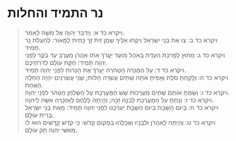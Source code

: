# נר התמיד והחלות

> ויקרא כד א: וַיְדַבֵּר יְהוָה אֶל מֹשֶׁה לֵּאמֹר.  
> ויקרא כד ב: צַו אֶת בְּנֵי יִשְׂרָאֵל וְיִקְחוּ אֵלֶיךָ שֶׁמֶן זַיִת זָךְ כָּתִית לַמָּאוֹר:  לְהַעֲלֹת נֵר תָּמִיד.  
> ויקרא כד ג: מִחוּץ לְפָרֹכֶת הָעֵדֻת בְּאֹהֶל מוֹעֵד יַעֲרֹךְ אֹתוֹ אַהֲרֹן מֵעֶרֶב עַד בֹּקֶר לִפְנֵי יְהוָה תָּמִיד:  חֻקַּת עוֹלָם לְדֹרֹתֵיכֶם.  
> ויקרא כד ד: עַל הַמְּנֹרָה הַטְּהֹרָה יַעֲרֹךְ אֶת הַנֵּרוֹת לִפְנֵי יְהוָה תָּמִיד.  
> ויקרא כד ה: וְלָקַחְתָּ סֹלֶת וְאָפִיתָ אֹתָהּ שְׁתֵּים עֶשְׂרֵה חַלּוֹת; שְׁנֵי עֶשְׂרֹנִים יִהְיֶה הַחַלָּה הָאֶחָת.  
> ויקרא כד ו: וְשַׂמְתָּ אוֹתָם שְׁתַּיִם מַעֲרָכוֹת שֵׁשׁ הַמַּעֲרָכֶת עַל הַשֻּׁלְחָן הַטָּהֹר לִפְנֵי יְהוָה.  
> ויקרא כד ז: וְנָתַתָּ עַל הַמַּעֲרֶכֶת לְבֹנָה זַכָּה; וְהָיְתָה לַלֶּחֶם לְאַזְכָּרָה אִשֶּׁה לַיהוָה.  
> ויקרא כד ח: בְּיוֹם הַשַּׁבָּת בְּיוֹם הַשַּׁבָּת יַעַרְכֶנּוּ לִפְנֵי יְהוָה תָּמִיד:  מֵאֵת בְּנֵי יִשְׂרָאֵל בְּרִית עוֹלָם.  
> ויקרא כד ט: וְהָיְתָה לְאַהֲרֹן וּלְבָנָיו וַאֲכָלֻהוּ בְּמָקוֹם קָדֹשׁ:  כִּי קֹדֶשׁ קָדָשִׁים הוּא לוֹ מֵאִשֵּׁי יְהוָה חָק עוֹלָם.   
 

